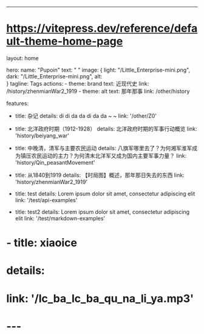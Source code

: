 ---
# https://vitepress.dev/reference/default-theme-home-page
layout: home

hero:
  name: "Pupoin"
  text: " "
  image: { 
      light: "/Little_Enterprise-mini.png",
      dark: "/Little_Enterprise-mini.png",
      alt:   
    }
  tagline: Tags
  actions:
    - theme: brand
      text: 近现代史
      link: /history/zhenmianWar2_1919
    - theme: alt
      text: 那年那事
      link: /other/history

features:
  - title: 杂记
    details: di di da da di da da ~ ~ 
    link: '/other/Z0'
  - title: 北洋政府时期（1912-1928）
    details: 北洋政府时期的军事行动概览
    link: 'history/beiyang_war'  

  - title: 中晚清，清军与主要农民运动
    details: 八旗军哪里去了？为何湘军淮军成为镇压农民运动的主力？为何清末北洋军又成为国内主要军事力量？ 
    link: 'history/Qin_peasantMovement' 

  - title: 从1840到1919
    details: 【时局图】概述，那年那日失去的东西
    link: 'history/zhenmianWar2_1919'


  - title: test
    details: Lorem ipsum dolor sit amet, consectetur adipiscing elit
    link: '/test/api-examples'
  - title: test2
    details: Lorem ipsum dolor sit amet, consectetur adipiscing elit
    link: '/test/markdown-examples'
#   - title: xiaoice
#     details: 
#     link: '/lc_ba_lc_ba_qu_na_li_ya.mp3'
# ---

